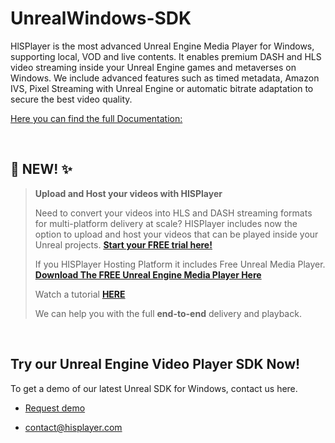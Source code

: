 # UnrealWindows-SDK

HlSPlayer is the most advanced Unreal Engine Media Player for Windows, supporting local, VOD and live contents. It enables premium DASH and HLS video streaming inside your Unreal Engine games and metaverses on Windows. We include advanced features such as timed metadata, Amazon IVS, Pixel Streaming with Unreal Engine or automatic bitrate adaptation to secure the best video quality.

[Here you can find the full Documentation:](https://hisplayer.github.io/UnrealWindows-SDK/#/)

<br>

## 📣 NEW! ✨ 
>**Upload and Host your videos with HISPlayer**
>
> Need to convert your videos into HLS and DASH streaming formats for multi-platform delivery at scale? HISPlayer includes now the option to upload and host your videos that can be played inside your Unreal projects. **[Start your FREE trial here!](https://dashboard.hisplayer.com/signup)**
>
>If you HISPlayer Hosting Platform it includes Free Unreal Media Player.<br>
>**[Download The FREE Unreal Engine Media Player Here](https://github.com/HISPlayer/Unreal_Engine_Media_Player/releases/tag/v2.9.0.1)**
>
>Watch a tutorial **[HERE](https://www.youtube.com/watch?v=awfN0zz-8zQ)**
>
> We can help you with the full **end-to-end** delivery and playback.

<br>


## Try our Unreal Engine Video Player SDK Now!

To get a demo of our latest Unreal SDK for Windows, contact us here.

* [Request demo](https://hisplayer.com/unreal-player-sdk/)

* contact@hisplayer.com
